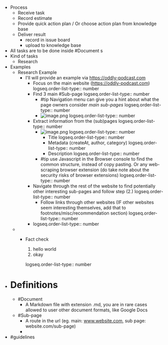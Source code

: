 - Process
	- Receive task
	- Record estimate
	- Provide quick action plan / Or choose action plan from knowledge base
	- Deliver result
		- record in issue board
		- upload to knowledge base
- All tasks are to be done inside #Document s
- Kind of tasks
	- Research
- Examples
	- Research Example
		- I'll will provide an example via https://oddly-podcast.com
			- Focus on the main website (https://oddly-podcast.com)
			  logseq.order-list-type:: number
			- Find 3 main #Sub-page
			  logseq.order-list-type:: number
				- #tip Navigation menu can give you a hint about what the page owners consider *main sub-pages*
				  logseq.order-list-type:: number
				- ![image.png](../assets/image_1709025409351_0.png)
				  logseq.order-list-type:: number
			- Extract information from the (sub)pages
			  logseq.order-list-type:: number
				- ![image.png](../assets/image_1709025896752_0.png)
				  logseq.order-list-type:: number
					- Title
					  logseq.order-list-type:: number
					- Metadata (createAt, author, category)
					  logseq.order-list-type:: number
					- Description
					  logseq.order-list-type:: number
				- #tip use Javascript in the Browser console to find the common structure, instead of copy pasting. Or any web-scraping browser extension (do take note about the security risks of browser extensions)
				  logseq.order-list-type:: number
			- Navigate through the rest of the website to find potentially other interesting sub-pages and follow step (2.)
			  logseq.order-list-type:: number
				- Follow links through other websites (IF other websites seem interesting themselves, add that to footnotes/misc/recommendation section)
				  logseq.order-list-type:: number
			- logseq.order-list-type:: number
	-
		- Fact check
		  
		  1. hello world
		  2. okay
		  
		  
		  logseq.order-list-type:: number
- # Definitions
	- #Document
		- A Markdown file with extension .md, you are in rare cases allowed to user other document formats, like Google Docs
	- #Sub-page
		- A route in the url (eg. main: www.website.com, sub page: website.com/sub-page)
		-
- #guidelines